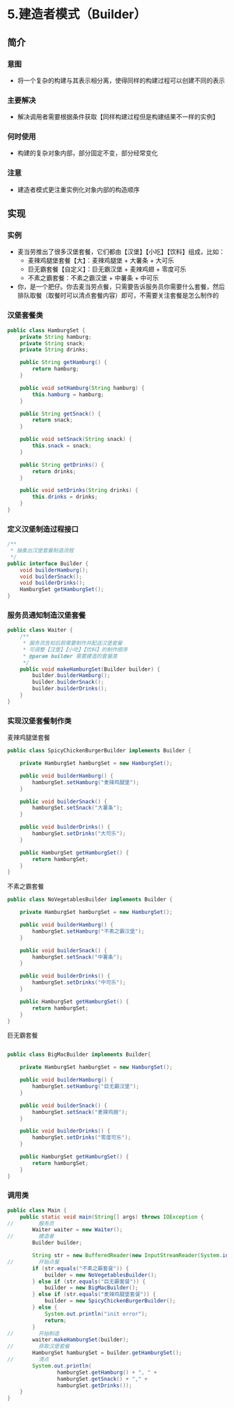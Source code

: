 5.建造者模式（Builder）
=====

简介
----

### 意图
- 将一个复杂的构建与其表示相分离，使得同样的构建过程可以创建不同的表示

### 主要解决
- 解决调用者需要根据条件获取【同样构建过程但是构建结果不一样的实例】

### 何时使用
- 构建的复杂对象内部，部分固定不变，部分经常变化

### 注意
- 建造者模式更注重实例化对象内部的构造顺序

实现
----

### 实例
- 麦当劳推出了很多汉堡套餐，它们都由【汉堡】【小吃】【饮料】组成，比如：
    - 麦辣鸡腿堡套餐【大】：麦辣鸡腿堡 + 大薯条 + 大可乐
    - 巨无霸套餐【自定义】：巨无霸汉堡 + 麦辣鸡翅 + 零度可乐
    - 不素之霸套餐：不素之霸汉堡 + 中薯条 + 中可乐
- 你，是一个肥仔。你去麦当劳点餐，只需要告诉服务员你需要什么套餐，然后排队取餐（取餐时可以清点套餐内容）即可，不需要关注套餐是怎么制作的

### 汉堡套餐类
```java
public class HamburgSet {
    private String hamburg;
    private String snack;
    private String drinks;

    public String getHamburg() {
        return hamburg;
    }

    public void setHamburg(String hamburg) {
        this.hamburg = hamburg;
    }

    public String getSnack() {
        return snack;
    }

    public void setSnack(String snack) {
        this.snack = snack;
    }

    public String getDrinks() {
        return drinks;
    }

    public void setDrinks(String drinks) {
        this.drinks = drinks;
    }
}
```

### 定义汉堡制造过程接口
```java
/**
 * 抽象出汉堡套餐制造流程
 */
public interface Builder {
    void builderHamburg();
    void builderSnack();
    void builderDrinks();
    HamburgSet getHamburgSet();
}
```

### 服务员通知制造汉堡套餐
```java
public class Waiter {
    /**
     * 服务员告知后厨需要制作并配送汉堡套餐
     * 可调整【汉堡】【小吃】【饮料】的制作顺序
     * @param builder 需要建造的套餐类
     */
    public void makeHamburgSet(Builder builder) {
        builder.builderHamburg();
        builder.builderSnack();
        builder.builderDrinks();
    }
}
```

### 实现汉堡套餐制作类
麦辣鸡腿堡套餐
```java
public class SpicyChickenBurgerBuilder implements Builder {

    private HamburgSet hamburgSet = new HamburgSet();

    public void builderHamburg() {
        hamburgSet.setHamburg("麦辣鸡腿堡");
    }

    public void builderSnack() {
        hamburgSet.setSnack("大薯条");
    }

    public void builderDrinks() {
        hamburgSet.setDrinks("大可乐");
    }

    public HamburgSet getHamburgSet() {
        return hamburgSet;
    }
}
```
不素之霸套餐
```java
public class NoVegetablesBuilder implements Builder {

    private HamburgSet hamburgSet = new HamburgSet();

    public void builderHamburg() {
        hamburgSet.setHamburg("不素之霸汉堡");
    }

    public void builderSnack() {
        hamburgSet.setSnack("中薯条");
    }

    public void builderDrinks() {
        hamburgSet.setDrinks("中可乐");
    }

    public HamburgSet getHamburgSet() {
        return hamburgSet;
    }
}
```
巨无霸套餐
```java

public class BigMacBuilder implements Builder{

    private HamburgSet hamburgSet = new HamburgSet();

    public void builderHamburg() {
        hamburgSet.setHamburg("巨无霸汉堡");
    }

    public void builderSnack() {
        hamburgSet.setSnack("麦辣鸡翅");
    }

    public void builderDrinks() {
        hamburgSet.setDrinks("零度可乐");
    }

    public HamburgSet getHamburgSet() {
        return hamburgSet;
    }
}
```

### 调用类
```java
public class Main {
    public static void main(String[] args) throws IOException {
//        服务员
        Waiter waiter = new Waiter();
//        建造者
        Builder builder;

        String str = new BufferedReader(new InputStreamReader(System.in)).readLine();
//        开始点餐
        if (str.equals("不素之霸套餐")) {
            builder = new NoVegetablesBuilder();
        } else if (str.equals("巨无霸套餐")) {
            builder = new BigMacBuilder();
        } else if (str.equals("麦辣鸡腿堡套餐")) {
            builder = new SpicyChickenBurgerBuilder();
        } else {
            System.out.println("init error");
            return;
        }
//        开始制造
        waiter.makeHamburgSet(builder);
//        获取汉堡套餐
        HamburgSet hamburgSet = builder.getHamburgSet();
//        清点
        System.out.println(
                hamburgSet.getHamburg() + ", " +
                hamburgSet.getSnack() + "," +
                hamburgSet.getDrinks());
    }
}
```